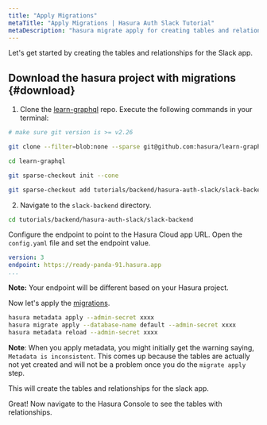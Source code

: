 ```yaml
---
title: "Apply Migrations"
metaTitle: "Apply Migrations | Hasura Auth Slack Tutorial"
metaDescription: "hasura migrate apply for creating tables and relationships"
---
```


Let's get started by creating the tables and relationships for the Slack app.

## Download the hasura project with migrations {#download}

1. Clone the [learn-graphql](https://github.com/hasura/learn-graphql) repo. Execute the following commands in your terminal:

```bash
# make sure git version is >= v2.26

git clone --filter=blob:none --sparse git@github.com:hasura/learn-graphql.git

cd learn-graphql

git sparse-checkout init --cone

git sparse-checkout add tutorials/backend/hasura-auth-slack/slack-backend
```

2. Navigate to the `slack-backend` directory.

```bash
cd tutorials/backend/hasura-auth-slack/slack-backend
```

Configure the endpoint to point to the Hasura Cloud app URL. Open the `config.yaml` file and set the endpoint value.

```yaml
version: 3
endpoint: https://ready-panda-91.hasura.app
...
```

**Note:** Your endpoint will be different based on your Hasura project.

Now let's apply the [migrations](https://hasura.io/docs/latest/migrations-metadata-seeds/manage-migrations/).

```bash
hasura metadata apply --admin-secret xxxx
hasura migrate apply --database-name default --admin-secret xxxx
hasura metadata reload --admin-secret xxxx
```

**Note**: When you apply metadata, you might initially get the warning saying, `Metadata is inconsistent`. This comes up because the tables are actually not yet created and will not be a problem once you do the `migrate apply` step.

This will create the tables and relationships for the slack app.

Great! Now navigate to the Hasura Console to see the tables with relationships.
